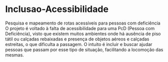 # Inclusao-Acessibilidade
Pesquisa e mapeamento de rotas acessíveis para pessoas com deficiência
O projeto é voltado à falta de acessibilidade para uma PcD (Pessoa com Deficiência), visto que existem muitos ambientes onde há ausência de piso tátil ou calçadas rebaixadas e presença de objetos aéreos e calçadas estreitas, o que dificulta a passagem.
O intuito é incluir e buscar ajudar pessoas que passam por esse tipo de situação, facilitando a locomoção das mesmas.

